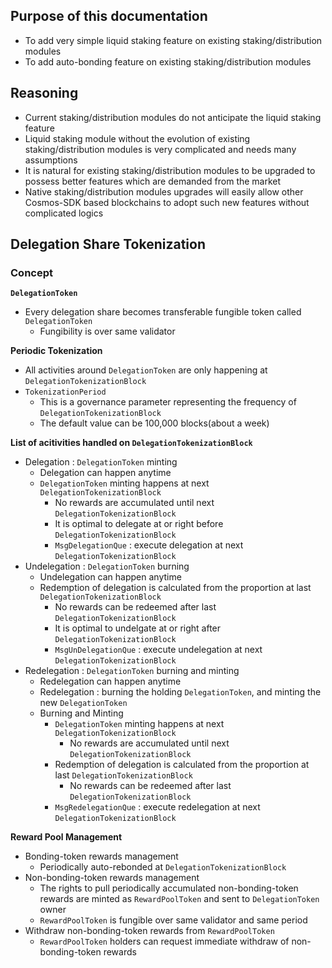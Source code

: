 ## Purpose of this documentation

- To add very simple liquid staking feature on existing staking/distribution modules
- To add auto-bonding feature on existing staking/distribution modules

## Reasoning

- Current staking/distribution modules do not anticipate the liquid staking feature
- Liquid staking module without the evolution of existing staking/distribution modules is very complicated and needs many assumptions
- It is natural for existing staking/distribution modules to be upgraded to possess better features which are demanded from the market
- Native staking/distribution modules upgrades will easily allow other Cosmos-SDK based blockchains to adopt such new features without complicated logics

## Delegation Share Tokenization

### Concept

**`DelegationToken`**

- Every delegation share becomes transferable fungible token called `DelegationToken`
    - Fungibility is over same validator

**Periodic Tokenization**

- All activities around `DelegationToken` are only happening at `DelegationTokenizationBlock`
- `TokenizationPeriod`
    - This is a governance parameter representing the frequency of `DelegationTokenizationBlock`
    - The default value can be 100,000 blocks(about a week)

**List of acitivities handled on `DelegationTokenizationBlock`**

- Delegation : `DelegationToken` minting
    - Delegation can happen anytime
    - `DelegationToken` minting happens at next `DelegationTokenizationBlock`
        - No rewards are accumulated until next `DelegationTokenizationBlock`
        - It is optimal to delegate at or right before `DelegationTokenizationBlock`
        - `MsgDelegationQue` : execute delegation at next `DelegationTokenizationBlock`
- Undelegation : `DelegationToken` burning
    - Undelegation can happen anytime
    - Redemption of delegation is calculated from the proportion at last `DelegationTokenizationBlock`
        - No rewards can be redeemed after last `DelegationTokenizationBlock`
        - It is optimal to undelgate at or right after `DelegationTokenizationBlock`
        - `MsgUnDelegationQue` : execute undelegation at next `DelegationTokenizationBlock`
- Redelegation : `DelegationToken` burning and minting
    - Redelegation can happen anytime
    - Redelegation : burning the holding `DelegationToken`, and minting the new `DelegationToken`
    - Burning and Minting
        - `DelegationToken` minting happens at next `DelegationTokenizationBlock`
            - No rewards are accumulated until next `DelegationTokenizationBlock`
        - Redemption of delegation is calculated from the proportion at last `DelegationTokenizationBlock`
            - No rewards can be redeemed after last `DelegationTokenizationBlock`
        - `MsgRedelegationQue` : execute redelegation at next `DelegationTokenizationBlock`

**Reward Pool Management**

- Bonding-token rewards management
    - Periodically auto-rebonded at `DelegationTokenizationBlock`
- Non-bonding-token rewards management
    - The rights to pull periodically accumulated non-bonding-token rewards are minted as `RewardPoolToken` and sent to `DelegationToken` owner
    - `RewardPoolToken` is fungible over same validator and same period
- Withdraw non-bonding-token rewards from `RewardPoolToken`
    - `RewardPoolToken` holders can request immediate withdraw of non-bonding-token rewards
